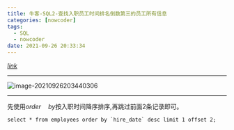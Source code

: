 ```yaml
---
title: 牛客-SQL2-查找入职员工时间排名倒数第三的员工所有信息
categories: [nowcoder]
tags:
  - SQL
  - nowcoder
date: 2021-09-26 20:33:34
---
```


[$link$](https://www.nowcoder.com/practice/ec1ca44c62c14ceb990c3c40def1ec6c?tpId=82&&tqId=29754&rp=1&ru=/activity/oj&qru=/ta/sql/question-ranking)

<hr/>

![image-20210926203440306](https://gitee.com/cao_ziqiang/img/raw/master/20210926203440.png)

<hr/>

先使用$order\quad by$按入职时间降序排序,再跳过前面2条记录即可。

```mysql
select * from employees order by `hire_date` desc limit 1 offset 2;
```

